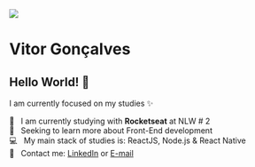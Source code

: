 <img width="auto" src="https://github.com/tgmarinho/tgmarinho/blob/master/banner.png">

# Vitor Gonçalves

## Hello World! 👋

I am currently focused on my studies :sparkles:

 :rocket:  &nbsp; I am currently studying with **Rocketseat** at NLW # 2
 <br/> :purple_heart: &nbsp; Seeking to learn more about Front-End development
 <br/> :computer: &nbsp; My main stack of studies is: ReactJS, Node.js & React Native
 <br/> :email: &nbsp; Contact me: [LinkedIn](https://www.linkedin.com/in/vitorfgoncalves3/) or [E-mail](vitorfgoncalves3@gmail.com)
